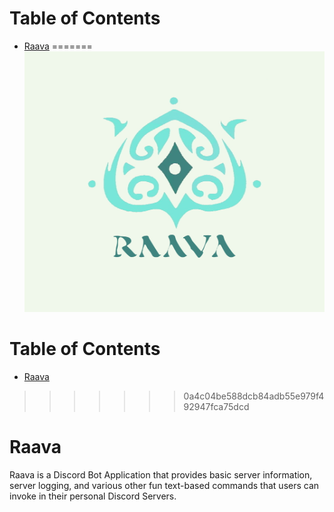 # Table of Contents
* [Raava](#raava)
=======
![Raava Bot Logo](images/raavaLogoLarge.jpg)

# Table of Contents
* [Raava](#raava)
>>>>>>> 0a4c04be588dcb84adb55e979f492947fca75dcd

<a name="raava"/>

# Raava
Raava is a Discord Bot Application that provides basic server information, server logging, and various other fun text-based commands that users can invoke in their personal Discord Servers.